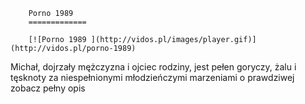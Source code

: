 
        Porno 1989 
        =============
        
        [![Porno 1989 ](http://vidos.pl/images/player.gif)](http://vidos.pl/porno-1989)
        
        
 Michał, dojrzały mężczyzna i ojciec rodziny, jest pełen goryczy, żalu i tęsknoty za niespełnionymi młodzieńczymi marzeniami o prawdziwej zobacz pełny opis
    